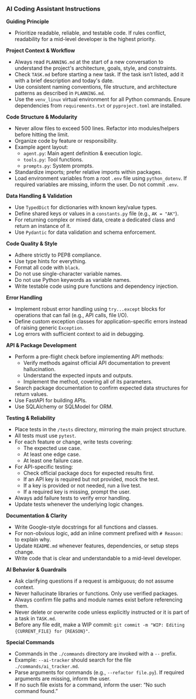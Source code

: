 ### AI Coding Assistant Instructions

**Guiding Principle**
- Prioritize readable, reliable, and testable code. If rules conflict, readability for a mid-level developer is the highest priority.

**Project Context & Workflow**
- Always read `PLANNING.md` at the start of a new conversation to understand the project's architecture, goals, style, and constraints.
- Check `TASK.md` before starting a new task. If the task isn’t listed, add it with a brief description and today's date.
- Use consistent naming conventions, file structure, and architecture patterns as described in `PLANNING.md`.
- Use the `venv_linux` virtual environment for all Python commands. Ensure dependencies from `requirements.txt` or `pyproject.toml` are installed.

**Code Structure & Modularity**
- Never allow files to exceed 500 lines. Refactor into modules/helpers before hitting the limit.
- Organize code by feature or responsibility.
- Example agent layout:
    - `agent.py`: Main agent definition & execution logic.
    - `tools.py`: Tool functions.
    - `prompts.py`: System prompts.
- Standardize imports; prefer relative imports within packages.
- Load environment variables from a root `.env` file using `python_dotenv`. If required variables are missing, inform the user. Do not commit `.env`.

**Data Handling & Validation**
- Use `TypedDict` for dictionaries with known key/value types.
- Define shared keys or values in a `constants.py` file (e.g., `AK = "AK"`).
- For returning complex or mixed data, create a dedicated class and return an instance of it.
- Use `Pydantic` for data validation and schema enforcement.

**Code Quality & Style**
- Adhere strictly to PEP8 compliance.
- Use type hints for everything.
- Format all code with `black`.
- Do not use single-character variable names.
- Do not use Python keywords as variable names.
- Write testable code using pure functions and dependency injection.

**Error Handling**
- Implement robust error handling using `try...except` blocks for operations that can fail (e.g., API calls, file I/O).
- Define custom exception classes for application-specific errors instead of raising generic `Exception`.
- Log errors with sufficient context to aid in debugging.

**API & Package Development**
- Perform a pre-flight check before implementing API methods:
    - Verify methods against official API documentation to prevent hallucination.
    - Understand the expected inputs and outputs.
    - Implement the method, covering all of its parameters.
- Search package documentation to confirm expected data structures for return values.
- Use FastAPI for building APIs.
- Use SQLAlchemy or SQLModel for ORM.

**Testing & Reliability**
- Place tests in the `/tests` directory, mirroring the main project structure.
- All tests must use `pytest`.
- For each feature or change, write tests covering:
    - The expected use case.
    - At least one edge case.
    - At least one failure case.
- For API-specific testing:
    - Check official package docs for expected results first.
    - If an API key is required but not provided, mock the test.
    - If a key is provided or not needed, run a live test.
    - If a required key is missing, prompt the user.
- Always add failure tests to verify error handling.
- Update tests whenever the underlying logic changes.

**Documentation & Clarity**
- Write Google-style docstrings for all functions and classes.
- For non-obvious logic, add an inline comment prefixed with `# Reason: ` to explain why.
- Update `README.md` whenever features, dependencies, or setup steps change.
- Write code that is clear and understandable to a mid-level developer.

**AI Behavior & Guardrails**
- Ask clarifying questions if a request is ambiguous; do not assume context.
- Never hallucinate libraries or functions. Only use verified packages.
- Always confirm file paths and module names exist before referencing them.
- Never delete or overwrite code unless explicitly instructed or it is part of a task in `TASK.md`.
- Before any file edit, make a WIP commit: `git commit -m "WIP: Editing {CURRENT_FILE} for {REASON}"`.

**Special Commands**
- Commands in the `./commands` directory are invoked with a `--` prefix.
- Example: `--ai-tracker` should search for the file `./commands/ai_tracker.md`.
- Parse arguments for commands (e.g., `--refactor file.py`). If required arguments are missing, inform the user.
- If no such file exists for a command, inform the user: “No such command found.”
